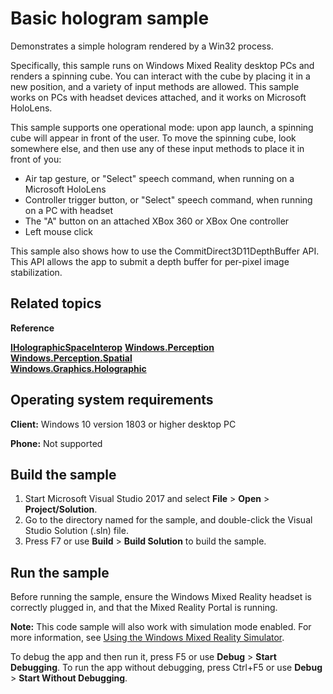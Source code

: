 ﻿---
page_type: sample
languages:
- cppwinrt
products:
- windows-api-win32
name: Basic hologram sample
urlFragment: BasicHologram
description: Demonstrates a simple hologram rendered by a Win32 process.
---

# Basic hologram sample

Demonstrates a simple hologram rendered by a Win32 process.

Specifically, this sample runs on Windows Mixed Reality desktop PCs and renders a spinning cube. You 
can interact with the cube by placing it in a new position, and a variety of input methods are allowed.
This sample works on PCs with headset devices attached, and it works on Microsoft HoloLens.

This sample supports one operational mode: upon app launch, a spinning cube will appear in front
of the user. To move the spinning cube, look somewhere else, and then use any of these input 
methods to place it in front of you:

* Air tap gesture, or "Select" speech command, when running on a Microsoft HoloLens
* Controller trigger button, or "Select" speech command, when running on a PC with headset
* The "A" button on an attached XBox 360 or XBox One controller
* Left mouse click

This sample also shows how to use the CommitDirect3D11DepthBuffer API. This API allows the app to 
submit a depth buffer for per-pixel image stabilization.

## Related topics

**Reference**

[**IHolographicSpaceInterop**](https://docs.microsoft.com/windows/desktop/api/holographicspaceinterop/nn-holographicspaceinterop-iholographicspaceinterop)
[**Windows.Perception**](https://msdn.microsoft.com/library/windows/apps/windows.perception.aspx)  
[**Windows.Perception.Spatial**](https://msdn.microsoft.com/library/windows/apps/windows.perception.spatial.aspx)  
[**Windows.Graphics.Holographic**](https://msdn.microsoft.com/library/windows/apps/windows.graphics.holographic.aspx)  

## Operating system requirements

**Client:** Windows 10 version 1803 or higher desktop PC

**Phone:** Not supported

## Build the sample

1.  Start Microsoft Visual Studio 2017 and select **File** \> **Open** \> **Project/Solution**.
2.  Go to the directory named for the sample, and double-click the Visual Studio Solution (.sln) file.
3.  Press F7 or use **Build** \> **Build Solution** to build the sample.

## Run the sample


Before running the sample, ensure the Windows Mixed Reality headset is correctly plugged in, and that the Mixed Reality Portal is running.

**Note:** This code sample will also work with simulation mode enabled. For more information, see [Using the Windows Mixed Reality Simulator](https://docs.microsoft.com/en-us/windows/mixed-reality/using-the-windows-mixed-reality-simulator).

To debug the app and then run it, press F5 or use **Debug** \> **Start Debugging**. To run the app without debugging, press Ctrl+F5 or use **Debug** \> **Start Without Debugging**.
